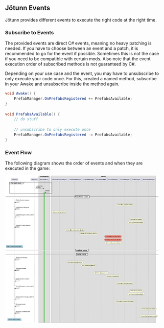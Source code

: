 ﻿## Jötunn Events

Jötunn provides different events to execute the right code at the right time.

### Subscribe to Events
The provided events are direct C# events, meaning no heavy patching is needed.
If you have to choose between an event and a patch, it is recommended to go for the event if possible.
Sometimes this is not the case if you need to be compatible with certain mods.
Also note that the event execution order of subscribed methods is not guaranteed by C#.

Depending on your use case and the event, you may have to unsubscribe to only execute your code once.
For this, created a named method, subscribe in your Awake and unsubscribe inside the method again.

```cs
void Awake() {
    PrefabManager.OnPrefabsRegistered += PrefabsAvailable;
}

void PrefabsAvailable() {
    // do stuff

    // unsubscribe to only execute once
    PrefabManager.OnPrefabsRegistered -= PrefabsAvailable;
}
```

### Event Flow

The following diagram shows the order of events and when they are executed in the game:

![Event Flow](../images/data/eventFlow.png)
